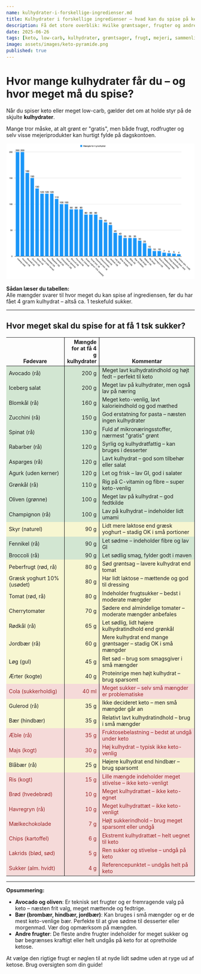 ```yaml
---
name: kulhydrater-i-forskellige-ingredienser.md
title: Kulhydrater i forskellige ingredienser – hvad kan du spise på keto?
description: Få det store overblik: Hvilke grøntsager, frugter og andre ingredienser kan du bruge på keto? Brug denne guide til hurtigt at vurdere hvor meget du kan spise, uden at ryge ud af ketose.
date: 2025-06-26
tags: [keto, low-carb, kulhydrater, grøntsager, frugt, mejeri, sammenligning, oversigt]
image: assets/images/keto-pyramide.png
published: true
---
```


# Hvor mange kulhydrater får du – og hvor meget må du spise?

Når du spiser keto eller meget low-carb, gælder det om at holde styr på de skjulte **kulhydrater**.

Mange tror måske, at alt grønt er "gratis", men både frugt, rodfrugter og selv visse mejeriprodukter kan hurtigt fylde på dagskontoen.

![Oversigt over hvor mange gram du skal spise for at få 4g sukker](/assets/images/4gkulhydrater.png)

**Sådan læser du tabellen:**  
Alle mængder svarer til hvor meget du kan spise af ingrediensen, før du har fået 4 gram kulhydrat – altså ca. 1 teskefuld sukker.

---


## Hvor meget skal du spise for at få 1 tsk sukker?
<style>
    tbody tr:hover {
        background: orange;
    }
    :is(th,td):nth-child(2) { text-align: right; }
    tbody tr.great { background: #d2e6d2; }        /* Sandet grøn */
    tbody tr.acceptable { background: #f7f6d1; }   /* Sandet gul */
    tbody tr.dont { background: #f5dad9; color: #991f23; }   /* Sandet rød, mørk tekst */
    thead th { vertical-align: bottom; border-right: 1px solid black;}
    tbody td { border-right: 1px solid black;}
</style>
<table>
  <thead>
    <tr>
      <th>Fødevare</th>
      <th>Mængde<br>for at få 4 g<br>kulhydrater</th>
      <th>Kommentar</th>
    </tr>
  </thead>
  <tbody>
    <tr class="great">
      <td>Avocado (rå)</td>
      <td>200 g</td>
      <td>Meget lavt kulhydratindhold og højt fedt – perfekt til keto</td>
    </tr>
    <tr class="great">
      <td>Iceberg salat</td>
      <td>200 g</td>
      <td>Meget lav på kulhydrater, men også lav på næring</td>
    </tr>
    <tr class="great">
      <td>Blomkål (rå)</td>
      <td>160 g</td>
      <td>Meget keto-venlig, lavt kalorieindhold og god mæthed</td>
    </tr>
    <tr class="great">
      <td>Zucchini (rå)</td>
      <td>150 g</td>
      <td>God erstatning for pasta – næsten ingen kulhydrater</td>
    </tr>
    <tr class="great">
      <td>Spinat (rå)</td>
      <td>130 g</td>
      <td>Fuld af mikronæringsstoffer, nærmest "gratis" grønt</td>
    </tr>
    <tr class="great">
      <td>Rabarber (rå)</td>
      <td>120 g</td>
      <td>Syrlig og kulhydratfattig – kan bruges i desserter</td>
    </tr>
    <tr class="great">
      <td>Asparges (rå)</td>
      <td>120 g</td>
      <td>Lavt kulhydrat – god som tilbehør eller salat</td>
    </tr>
    <tr class="great">
      <td>Agurk (uden kerner)</td>
      <td>120 g</td>
      <td>Let og frisk – lav GI, god i salater</td>
    </tr>
    <tr class="great">
      <td>Grønkål (rå)</td>
      <td>110 g</td>
      <td>Rig på C-vitamin og fibre – super keto-venlig</td>
    </tr>
    <tr class="great">
      <td>Oliven (grønne)</td>
      <td>100 g</td>
      <td>Meget lav på kulhydrat – god fedtkilde</td>
    </tr>
    <tr class="great">
      <td>Champignon (rå)</td>
      <td>100 g</td>
      <td>Lav på kulhydrat – indeholder lidt umami</td>
    </tr>
    <tr class="acceptable">
      <td>Skyr (naturel)</td>
      <td>90 g</td>
      <td>Lidt mere laktose end græsk yoghurt – stadig OK i små portioner</td>
    </tr>
    <tr class="great">
      <td>Fennikel (rå)</td>
      <td>90 g</td>
      <td>Let sødme – indeholder fibre og lav GI</td>
    </tr>
    <tr class="great">
      <td>Broccoli (rå)</td>
      <td>90 g</td>
      <td>Let sødlig smag, fylder godt i maven</td>
    </tr>
    <tr class="acceptable">
      <td>Peberfrugt (rød, rå)</td>
      <td>80 g</td>
      <td>Sød grøntsag – lavere kulhydrat end tomat</td>
    </tr>
    <tr class="acceptable">
      <td>Græsk yoghurt 10% (usødet)</td>
      <td>80 g</td>
      <td>Har lidt laktose – mættende og god til dressing</td>
    </tr>
    <tr class="acceptable">
      <td>Tomat (rød, rå)</td>
      <td>80 g</td>
      <td>Indeholder frugtsukker – bedst i moderate mængder</td>
    </tr>
    <tr class="acceptable">
      <td>Cherrytomater</td>
      <td>70 g</td>
      <td>Sødere end almindelige tomater – moderate mængder anbefales</td>
    </tr>
    <tr class="acceptable">
      <td>Rødkål (rå)</td>
      <td>65 g</td>
      <td>Let sødlig, lidt højere kulhydratindhold end grønkål</td>
    </tr>
    <tr class="acceptable">
      <td>Jordbær (rå)</td>
      <td>60 g</td>
      <td>Mere kulhydrat end mange grøntsager – stadig OK i små mængder</td>
    </tr>
    <tr class="acceptable">
      <td>Løg (gul)</td>
      <td>45 g</td>
      <td>Ret sød – brug som smagsgiver i små mængder</td>
    </tr>
    <tr class="acceptable">
      <td>Ærter (kogte)</td>
      <td>40 g</td>
      <td>Proteinrige men højt kulhydrat – brug sparsomt</td>
    </tr>
    <tr class="dont">
      <td>Cola (sukkerholdig)</td>
      <td>40 ml</td>
      <td>Meget sukker – selv små mængder er problematiske</td>
    </tr>
    <tr class="acceptable">
      <td>Gulerod (rå)</td>
      <td>35 g</td>
      <td>Ikke decideret keto – men små mængder går an</td>
    </tr>
    <tr class="acceptable">
      <td>Bær (hindbær)</td>
      <td>35 g</td>
      <td>Relativt lavt kulhydratindhold – brug i små mængder</td>
    </tr>
    <tr class="dont">
      <td>Æble (rå)</td>
      <td>35 g</td>
      <td>Fruktosebelastning – bedst at undgå under keto</td>
    </tr>
    <tr class="dont">
      <td>Majs (kogt)</td>
      <td>30 g</td>
      <td>Høj kulhydrat – typisk ikke keto-venlig</td>
    </tr>
    <tr class="acceptable">
      <td>Blåbær (rå)</td>
      <td>25 g</td>
      <td>Højere kulhydrat end hindbær – brug sparsomt</td>
    </tr>
    <tr class="dont">
      <td>Ris (kogt)</td>
      <td>15 g</td>
      <td>Lille mængde indeholder meget stivelse – ikke keto-venligt</td>
    </tr>
    <tr class="dont">
      <td>Brød (hvedebrød)</td>
      <td>10 g</td>
      <td>Meget kulhydrattæt – ikke keto-egnet</td>
    </tr>
    <tr class="dont">
      <td>Havregryn (rå)</td>
      <td>10 g</td>
      <td>Meget kulhydrattæt – ikke keto-venligt</td>
    </tr>
    <tr class="dont">
      <td>Mælkechokolade</td>
      <td>7 g</td>
      <td>Højt sukkerindhold – brug meget sparsomt eller undgå</td>
    </tr>
    <tr class="dont">
      <td>Chips (kartoffel)</td>
      <td>6 g</td>
      <td>Ekstremt kulhydrattæt – helt uegnet til keto</td>
    </tr>
    <tr class="dont">
      <td>Lakrids (blød, sød)</td>
      <td>5 g</td>
      <td>Ren sukker og stivelse – undgå på keto</td>
    </tr>
    <tr class="dont">
      <td>Sukker (alm. hvidt)</td>
      <td>4 g</td>
      <td>Referencepunktet – undgås helt på keto</td>
    </tr>
  </tbody>
</table>


---

**Opsummering:**

*   **Avocado og oliven**: Er teknisk set frugter og er fremragende valg på keto – næsten frit valg, meget mættende og fedtrige.
*   **Bær (brombær, hindbær, jordbær)**: Kan bruges i små mængder og er de mest keto-venlige bær. Perfekte til at give sødme til desserter eller morgenmad. Vær dog opmærksom på mængden.
*   **Andre frugter**: De fleste andre frugter indeholder for meget sukker og bør begrænses kraftigt eller helt undgås på keto for at opretholde ketose.

At vælge den rigtige frugt er nøglen til at nyde lidt sødme uden at ryge ud af ketose. Brug oversigten som din guide!
